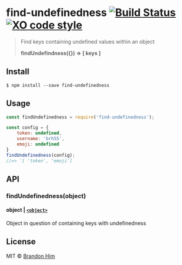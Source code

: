# find-undefinedness [![Build Status](https://img.shields.io/travis/brh55/find-undefinedness.svg?style=flat-square)](https://travis-ci.org/brh55/find-undefinedness) [![XO code style](https://img.shields.io/badge/code_style-XO-5ed9c7.svg?style=flat-square)](https://github.com/sindresorhus/xo)
> Find keys containing undefined values within an object
>
> **findUndefindness({}) => [ keys ]**

## Install

```
$ npm install --save find-undefinedness
```

## Usage

```js
const findUndefinedness = require('find-undefinedness');

const config = {
    token: undefined,
    username: 'brh55',
    emoji: undefined
}
findUndefinedness(config);
//=> '[ 'token', 'emoji']
```

## API

### findUndefinedness(object)

#### object | [`<object>`](https://developer.mozilla.org/en-US/docs/Web/JavaScript/Data_structures#Normal_objects_and_functions)

Object in question of containing keys with undefinedness

## License

MIT © [Brandon Him](https://github.com/brh55)
